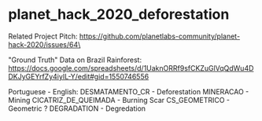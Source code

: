 # planet_hack_2020_deforestation
Related Project Pitch: https://github.com/planetlabs-community/planet-hack-2020/issues/64\

"Ground Truth" Data on Brazil Rainforest: https://docs.google.com/spreadsheets/d/1UaknORRf9sfCKZuGlVqQdWu4DDKJyGEYrfZy4iyIL-Y/edit#gid=1550746556

Portuguese - English:
DESMATAMENTO_CR - Deforestation
MINERACAO - Mining
CICATRIZ_DE_QUEIMADA - Burning Scar
CS_GEOMETRICO - Geometric ?
DEGRADATION - Degredation

